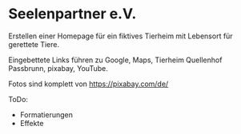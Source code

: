 # Seelenpartner e.V.

Erstellen einer Homepage für ein fiktives Tierheim mit Lebensort für gerettete Tiere.

Eingebettete Links führen zu Google, Maps, Tierheim Quellenhof Passbrunn, pixabay, YouTube.

Fotos sind komplett von https://pixabay.com/de/


ToDo:

- Formatierungen
- Effekte
